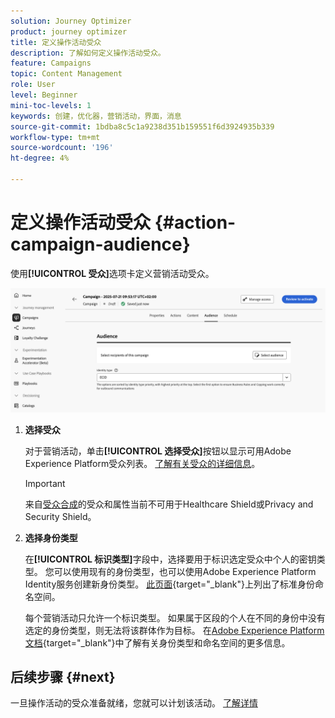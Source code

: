 ```yaml
---
solution: Journey Optimizer
product: journey optimizer
title: 定义操作活动受众
description: 了解如何定义操作活动受众。
feature: Campaigns
topic: Content Management
role: User
level: Beginner
mini-toc-levels: 1
keywords: 创建，优化器，营销活动，界面，消息
source-git-commit: 1bdba8c5c1a9238d351b159551f6d3924935b339
workflow-type: tm+mt
source-wordcount: '196'
ht-degree: 4%

---
```



# 定义操作活动受众 {#action-campaign-audience}

使用&#x200B;**[!UICONTROL 受众]**&#x200B;选项卡定义营销活动受众。

![](assets/campaign-audience.png)

1. **选择受众**

   对于营销活动，单击&#x200B;**[!UICONTROL 选择受众]**&#x200B;按钮以显示可用Adobe Experience Platform受众列表。 [了解有关受众的详细信息](../audience/about-audiences.md)。

   >[!IMPORTANT]
   >
   >来自[受众合成](../audience/get-started-audience-orchestration.md)的受众和属性当前不可用于Healthcare Shield或Privacy and Security Shield。

1. **选择身份类型**

   在&#x200B;**[!UICONTROL 标识类型]**&#x200B;字段中，选择要用于标识选定受众中个人的密钥类型。 您可以使用现有的身份类型，也可以使用Adobe Experience Platform Identity服务创建新身份类型。 [此页面](https://experienceleague.adobe.com/zh-hans/docs/experience-platform/identity/features/namespaces#standard){target="_blank"}上列出了标准身份命名空间。

   每个营销活动只允许一个标识类型。 如果属于区段的个人在不同的身份中没有选定的身份类型，则无法将该群体作为目标。 在[Adobe Experience Platform文档](https://experienceleague.adobe.com/docs/experience-platform/identity/home.html?lang=zh-Hans){target="_blank"}中了解有关身份类型和命名空间的更多信息。

## 后续步骤 {#next}

一旦操作活动的受众准备就绪，您就可以计划该活动。 [了解详情](campaign-schedule.md)
